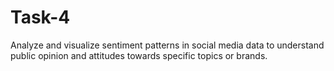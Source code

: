 # Task-4

Analyze and visualize sentiment patterns in social media data to understand public opinion and attitudes towards specific topics or brands.
